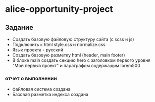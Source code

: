 # alice-opportunity-project

## Задание

- Создать базовую файловую структуру сайта (с scss и js)
- Подключить к html style.css и normalize.css 
- Язык проекта - русский
- Создать базовую разметку html (header, main footer)
- В блоке main создать секцию hero c заголовком первого уровня "Мой первый проект" и параграфом содержащим lorem500

### отчет о выполнении

- файловая система создана
- Базовая разметка индекса создана
